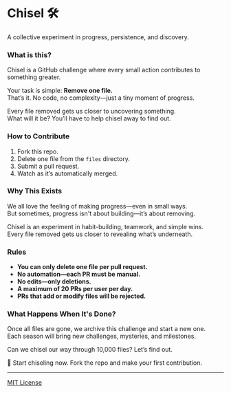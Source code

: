 # Chisel 🛠️

A collective experiment in progress, persistence, and discovery.

### What is this?

Chisel is a GitHub challenge where every small action contributes to something greater.

Your task is simple: **Remove one file.**  
That’s it. No code, no complexity—just a tiny moment of progress.

Every file removed gets us closer to uncovering something.  
What will it be? You’ll have to help chisel away to find out.

### How to Contribute

1. Fork this repo.
2. Delete one file from the `files` directory.
3. Submit a pull request.
4. Watch as it’s automatically merged.

### Why This Exists

We all love the feeling of making progress—even in small ways.  
But sometimes, progress isn't about building—it’s about removing.

Chisel is an experiment in habit-building, teamwork, and simple wins.  
Every file removed gets us closer to revealing what’s underneath.

### Rules

- **You can only delete one file per pull request.**
- **No automation—each PR must be manual.**
- **No edits—only deletions.**
- **A maximum of 20 PRs per user per day.**
- **PRs that add or modify files will be rejected.**

### What Happens When It's Done?

Once all files are gone, we archive this challenge and start a new one.  
Each season will bring new challenges, mysteries, and milestones.

Can we chisel our way through 10,000 files? Let’s find out.

🚀 Start chiseling now. Fork the repo and make your first contribution.

---

[MIT License](./LICENSE)
